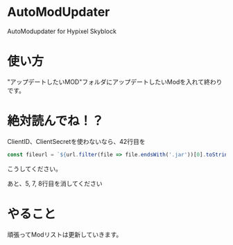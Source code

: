 # AutoModUpdater
AutoModupdater for Hypixel Skyblock

# 使い方 
"アップデートしたいMOD"フォルダにアップデートしたいModを入れて終わりです。

# 絶対読んでね！？
ClientID、ClientSecretを使わないなら、42行目を
```javascript
const fileurl = `${url.filter(file => file.endsWith('.jar'))[0].toString()}`;
```
こうしてください。

あと、5, 7, 8行目を消してください

# やること
頑張ってModリストは更新していきます。

